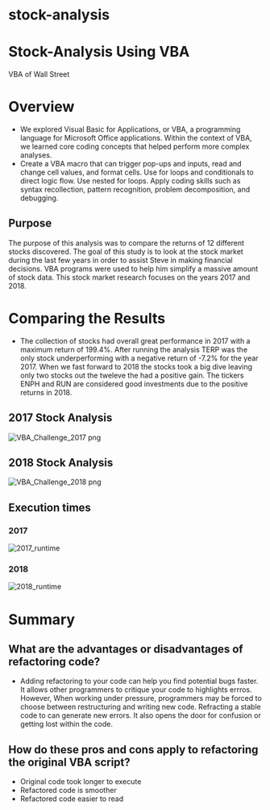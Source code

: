 # stock-analysis

# Stock-Analysis Using VBA
VBA of Wall Street

# Overview
* We explored Visual Basic for Applications, or VBA, a programming language for Microsoft Office applications. Within the context of VBA, we learned core coding concepts that helped perform more complex analyses. 
* Create a VBA macro that can trigger pop-ups and inputs, read and change cell values, and format cells. Use for loops and conditionals to direct logic flow. Use nested for loops. Apply coding skills such as syntax recollection, pattern recognition, problem decomposition, and debugging.

## Purpose
The purpose of this analysis was to compare the returns of 12 different stocks discovered. The goal of this study is to look at the stock market during the last few years in order to assist Steve in making financial decisions. VBA programs were used to help him simplify a massive amount of stock data. This stock market research focuses on the years 2017 and 2018. 

# Comparing the Results 

 * The collection of stocks had overall great performance in 2017 with a maximum return of 199.4%. After running the analysis TERP was the only stock underperforming with a negative return of -7.2% for the year 2017. When we fast forward to 2018 the stocks took a big dive leaving only two stocks out the tweleve the had a positive gain. The tickers ENPH and RUN are considered good investments due to the positive returns in 2018.
 
## 2017 Stock Analysis 

![VBA_Challenge_2017 png](https://user-images.githubusercontent.com/96156893/171472655-3d0c919a-b03e-46ec-93dc-97f039286f17.png)

## 2018 Stock Analysis

![VBA_Challenge_2018 png](https://user-images.githubusercontent.com/96156893/171472665-b419b088-bf22-481d-a22a-8e2f2602d630.png)

## Execution times
### 2017 
![2017_runtime](https://user-images.githubusercontent.com/96156893/171473058-4e30ffe6-fdc8-42fc-a6ab-9e513cd49789.png)

### 2018
![2018_runtime](https://user-images.githubusercontent.com/96156893/171473098-cc16dd58-e200-415f-ba3b-53ae39e9d066.png)

 # Summary 
 
 ## What are the advantages or disadvantages of refactoring code?
 * Adding refactoring to your code can help you find potential bugs faster. It allows other programmers to critique your code to highlights errros. However, When working under pressure, programmers may be forced to choose between restructuring and writing new code. Refracting a stable code to can generate new errors. It also opens the door for confusion or getting lost within the code. 


 ## How do these pros and cons apply to refactoring the original VBA script?
* Original code took longer to execute
* Refactored code is smoother 
* Refactored code easier to read
 
 
